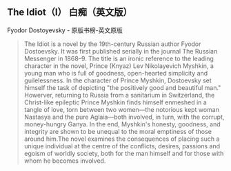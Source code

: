 ## The Idiot（I） 白痴（英文版）

Fyodor Dostoyevsky  -  原版书榜-英文原版

> The Idiot is a novel by the 19th-century Russian author Fyodor Dostoevsky. It was first published serially in the journal The Russian Messenger in 1868–9. The title is an ironic reference to the leading character in the novel, Prince (Knyaz) Lev Nikolayevich Myshkin, a young man who is full of goodness, open-hearted simplicity and guilelessness. In the character of Prince Myshkin, Dostoevsky set himself the task of depicting "the positively good and beautiful man." Howerver, returning to Russia from a sanitarium in Switzerland, the Christ-like epileptic Prince Myshkin finds himself enmeshed in a tangle of love, torn between two women—the notorious kept woman Nastasya and the pure Aglaia—both involved, in turn, with the corrupt, money-hungry Ganya. In the end, Myshkin's honesty, goodness, and integrity are shown to be unequal to the moral emptiness of those around him.The novel examines the consequences of placing such a unique individual at the centre of the conflicts, desires, passions and egoism of worldly society, both for the man himself and for those with whom he becomes involved.

